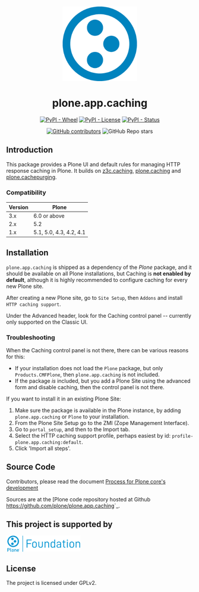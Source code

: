 <p align="center">
    <img alt="Plone Logo" width="200px" src="https://raw.githubusercontent.com/plone/.github/main/plone-logo.png">
</p>

<h1 align="center">
  plone.app.caching
</h1>

<div align="center">

[![PyPI - Wheel](https://img.shields.io/pypi/wheel/plone.app.caching)](https://pypi.org/project/plone.app.caching/)
[![PyPI - License](https://img.shields.io/pypi/l/plone.app.caching)](https://pypi.org/project/plone.app.caching/)
[![PyPI - Status](https://img.shields.io/pypi/status/plone.app.caching)](https://pypi.org/project/plone.app.caching/)

[![GitHub contributors](https://img.shields.io/github/contributors/plone/plone.app.caching)](https://github.com/plone/plone.app.caching)
![GitHub Repo stars](https://img.shields.io/github/stars/plone/plone.app.caching?style=flat-square)

</div>

## Introduction

This package provides a Plone UI and default rules for managing HTTP response caching in Plone.
It builds on [z3c.caching](https://github.com/zopefoundation/z3c.caching), [plone.caching](https://github.com/plone/plone.caching) and [plone.cachepurging](https://github.com/plone/plone.cachepurging).


### Compatibility

| Version | Plone |
|------|-----|
| 3.x | 6.0 or above |
| 2.x | 5.2 |
| 1.x | 5.1, 5.0, 4.3, 4.2, 4.1 |


## Installation

`plone.app.caching` is shipped as a dependency of the *Plone* package, and it should be available on all Plone installations, but
Caching is **not enabled by default**, although it is highly recommended to configure caching for every new Plone site.

After creating a new Plone site, go to `Site Setup`, then `Addons` and install `HTTP caching support`.

Under the Advanced header, look for the Caching control panel -- currently only supported on the Classic UI.

### Troubleshooting

When the Caching control panel is not there, there can be various reasons for this:

- If your installation does not load the `Plone` package, but only `Products.CMFPlone`, then `plone.app.caching` is not included.
- If the package *is* included, but you add a Plone Site using the advanced form and disable caching, then the control panel is not there.

If you want to install it in an existing Plone Site:

1. Make sure the package is available in the Plone instance, by adding `plone.app.caching` or `Plone` to your installation.
2. From the Plone Site Setup go to the ZMI (Zope Management Interface).
3. Go to ``portal_setup``, and then to the Import tab.
4. Select the HTTP caching support profile, perhaps easiest by id: `profile-plone.app.caching:default`.
5. Click 'Import all steps'.


## Source Code

Contributors, please read the document [Process for Plone core's development](https://docs.plone.org/develop/coredev/docs/index.html)

Sources are at the [Plone code repository hosted at Github <https://github.com/plone/plone.app.caching>`_.

## This project is supported by

<a href="https://plone.org/foundation/">
    <img alt="Plone Logo" width="200px" src="https://raw.githubusercontent.com/plone/.github/main/plone-foundation.png">
</a>

## License

The project is licensed under GPLv2.
